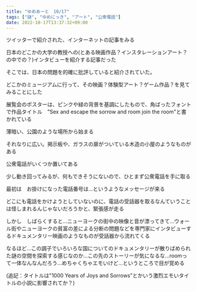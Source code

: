 ```yaml
---
title: "ゆめあーと　10/17"
tags: ["謎", "ゆめにっき", "アート", "公衆電話"]
date: 2022-10-17T13:37:32+09:00
---
```


ツイッターで紹介された、インターネットの記事をみる

日本のどこかの大学の教授への(とある映画作品？インスタレーションアート？の中での？)インタビューを紹介する記事だった

そこでは、日本の問題を的確に批評していると紹介されていた。

どこかのミュージアムに行って、その映画？体験型アート？ゲーム作品？を見てみることにした

展覧会のポスターは、ピンクや緑の背景を基調にしたもので、角ばったフォントで作品タイトル　"Sex and escape the sorrow and room join the room"と書かれている

薄暗い、公園のような場所から始まる

それなりに広い。掲示板や、ガラスの扉がついている木造の小屋のようなものがある

公衆電話がいくつか置いてある

少し動き回ってみるが、何もできそうにないので、ひとまず公衆電話を手に取る

最初は　お掛けになった電話番号は...というようなメッセージが来る

どこにも電話をかけようとしていないのに、電話の受話器を取るなんていうことは怪しまれるんじゃないだろうかと、緊張感が走る

しかし　しばらくすると...ニューヨークの街中の映像と音が漂ってきて...ウォール街やニューヨークの貧富の差による分断の問題などを専門家にインタビューするドキュメンタリー映画のようなものが受話器から流れてくる

なるほど...この調子でいろいろな国についてのドキュメンタリーが散りばめられた謎の空間を探索する感じなのか...この先のストーリーが気になるな...roomって一体なんなんだろう...めちゃくちゃエモいけど...というところで目が覚める

(追記：タイトルは"1000 Years of Joys and Sorrows"とかいう激烈エモいタイトルの小説に影響されてか？)

